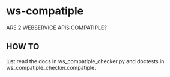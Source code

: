 ws-compatiple
=============

ARE 2 WEBSERVICE APIS COMPATIPLE?

## HOW TO

just read the docs in ws\_compatiple\_checker.py and doctests in ws\_compatiple\_checker.compatiple. 
